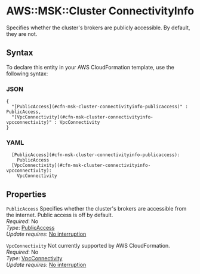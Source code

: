 # AWS::MSK::Cluster ConnectivityInfo<a name="aws-properties-msk-cluster-connectivityinfo"></a>

Specifies whether the cluster's brokers are publicly accessible\. By default, they are not\.

## Syntax<a name="aws-properties-msk-cluster-connectivityinfo-syntax"></a>

To declare this entity in your AWS CloudFormation template, use the following syntax:

### JSON<a name="aws-properties-msk-cluster-connectivityinfo-syntax.json"></a>

```
{
  "[PublicAccess](#cfn-msk-cluster-connectivityinfo-publicaccess)" : PublicAccess,
  "[VpcConnectivity](#cfn-msk-cluster-connectivityinfo-vpcconnectivity)" : VpcConnectivity
}
```

### YAML<a name="aws-properties-msk-cluster-connectivityinfo-syntax.yaml"></a>

```
  [PublicAccess](#cfn-msk-cluster-connectivityinfo-publicaccess):
    PublicAccess
  [VpcConnectivity](#cfn-msk-cluster-connectivityinfo-vpcconnectivity):
    VpcConnectivity
```

## Properties<a name="aws-properties-msk-cluster-connectivityinfo-properties"></a>

`PublicAccess` <a name="cfn-msk-cluster-connectivityinfo-publicaccess"></a>
Specifies whether the cluster's brokers are accessible from the internet\. Public access is off by default\.  
_Required_: No  
_Type_: [PublicAccess](aws-properties-msk-cluster-publicaccess.md)  
_Update requires_: [No interruption](https://docs.aws.amazon.com/AWSCloudFormation/latest/UserGuide/using-cfn-updating-stacks-update-behaviors.html#update-no-interrupt)

`VpcConnectivity` <a name="cfn-msk-cluster-connectivityinfo-vpcconnectivity"></a>
Not currently supported by AWS CloudFormation\.  
_Required_: No  
_Type_: [VpcConnectivity](aws-properties-msk-cluster-vpcconnectivity.md)  
_Update requires_: [No interruption](https://docs.aws.amazon.com/AWSCloudFormation/latest/UserGuide/using-cfn-updating-stacks-update-behaviors.html#update-no-interrupt)
